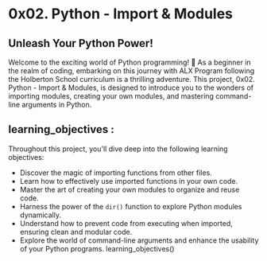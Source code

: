 # 0x02. Python - Import & Modules

## Unleash Your Python Power!

Welcome to the exciting world of Python programming! 🎉 As a beginner in the realm of coding, embarking on this journey with ALX Program following the Holberton School curriculum is a thrilling adventure. This project, 0x02. Python - Import & Modules, is designed to introduce you to the wonders of importing modules, creating your own modules, and mastering command-line arguments in Python.

## learning_objectives :

Throughout this project, you'll dive deep into the following learning objectives:

- Discover the magic of importing functions from other files.
- Learn how to effectively use imported functions in your own code.
- Master the art of creating your own modules to organize and reuse code.
- Harness the power of the `dir()` function to explore Python modules dynamically.
- Understand how to prevent code from executing when imported, ensuring clean and modular code.
- Explore the world of command-line arguments and enhance the usability of your Python programs.
learning_objectives()

